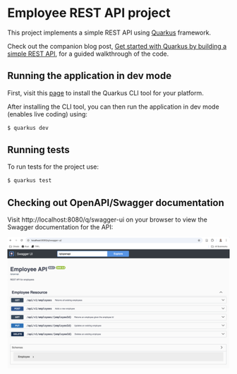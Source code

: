 # Employee REST API project

This project implements a simple REST API using [Quarkus](https://quarkus.io/) framework.

Check out the companion blog post, [Get started with Quarkus by building a simple REST API](https://chrischiedo.github.io/quarkus-rest-api-tutorial), for a guided walkthrough of the code.

## Running the application in dev mode

First, visit this [page](https://quarkus.io/guides/cli-tooling) to install the Quarkus CLI tool for your platform.

After installing the CLI tool, you can then run the application in dev mode (enables live coding) using:

```bash
$ quarkus dev
```

## Running tests

To run tests for the project use:

```bash
$ quarkus test
```

## Checking out OpenAPI/Swagger documentation

Visit http://localhost:8080/q/swagger-ui on your browser to view the Swagger documentation for the API:

<img width="2876" alt="books-api-swagger-docs" src="api-docs.png">